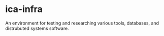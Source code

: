 # ica-infra

An environment for testing and researching various tools, databases, and distrubuted systems software.
